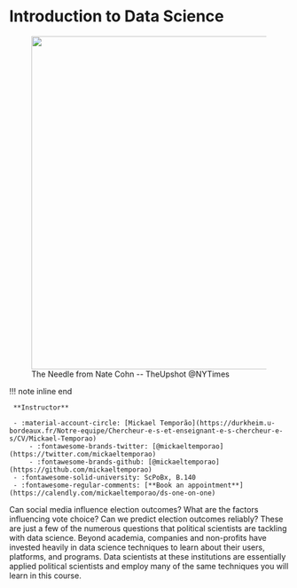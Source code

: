 # Introduction to Data Science

<figure>
  <img src="https://img.huffingtonpost.com/asset/5c930c4a36000020266dac44.gif?ops=scalefit_630_noupscale" width=600 />
  <figcaption>The Needle from Nate Cohn -- TheUpshot @NYTimes</figcaption>
</figure>

!!! note inline end

     **Instructor**

     - :material-account-circle: [Mickael Temporão](https://durkheim.u-bordeaux.fr/Notre-equipe/Chercheur-e-s-et-enseignant-e-s-chercheur-e-s/CV/Mickael-Temporao)
         - :fontawesome-brands-twitter: [@mickaeltemporao](https://twitter.com/mickaeltemporao)
         - :fontawesome-brands-github: [@mickaeltemporao](https://github.com/mickaeltemporao)
     - :fontawesome-solid-university: ScPoBx, B.140
     - :fontawesome-regular-comments: [**Book an appointment**](https://calendly.com/mickaeltemporao/ds-one-on-one)

Can social media influence election outcomes? What are the factors influencing vote choice? Can we predict election outcomes reliably? These are just a few of the numerous questions that political scientists are tackling with data science. Beyond academia, companies and non-profits have invested heavily in data science techniques to learn about their users, platforms, and programs. Data scientists at these institutions are essentially applied political scientists and employ many of the same techniques you will learn in this course.

